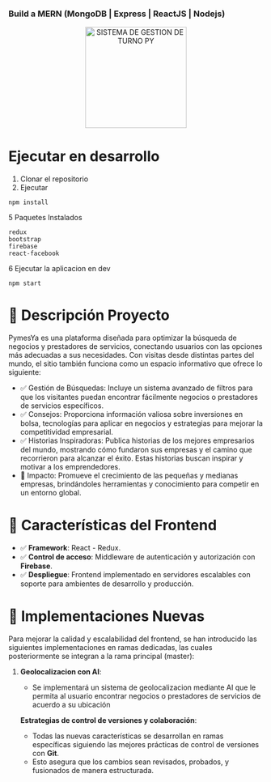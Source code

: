 ### Build a MERN (MongoDB | Express | ReactJS | Nodejs)

<p align="center">
  <a href="https://www.pymesya.com/tecnologias/sistemaGestionTurnos/" target="blank"><img src="../BackendAppOmar/LogoNew.png" width="200" alt="SISTEMA DE GESTION DE TURNO PY" /></a>
</p>

# Ejecutar en desarrollo

1. Clonar el repositorio
2. Ejecutar
```
npm install
```

5 Paquetes Instalados
```
redux
bootstrap
firebase
react-facebook
```

6 Ejecutar la aplicacion en dev
```
npm start
```

# 📂 Descripción Proyecto

PymesYa es una plataforma diseñada para optimizar la búsqueda de negocios y prestadores de servicios, conectando usuarios con las opciones más adecuadas a sus necesidades. Con visitas desde distintas partes del mundo, el sitio también funciona como un espacio informativo que ofrece lo siguiente:

- ✅ Gestión de Búsquedas: Incluye un sistema avanzado de filtros para que los visitantes puedan encontrar fácilmente negocios o prestadores de servicios específicos.
- ✅ Consejos: Proporciona información valiosa sobre inversiones en bolsa, tecnologías para aplicar en negocios y estrategias para mejorar la competitividad empresarial.
- ✅ Historias Inspiradoras: Publica historias de los mejores empresarios del mundo, mostrando cómo fundaron sus empresas y el camino que recorrieron para alcanzar el éxito. Estas historias buscan inspirar y motivar a los emprendedores.
- 🚀 Impacto: Promueve el crecimiento de las pequeñas y medianas empresas, brindándoles herramientas y conocimiento para competir en un entorno global.

# 📝 Características del Frontend

- ✅ **Framework**: React - Redux.   
- ✅ **Control de acceso**: Middleware de autenticación y autorización con **Firebase**.  
- ✅ **Despliegue**: Frontend implementado en servidores escalables con soporte para ambientes de desarrollo y producción.  
  
# 🚀 Implementaciones Nuevas

 Para mejorar la calidad y escalabilidad del frontend, se han introducido las siguientes implementaciones en ramas dedicadas, las cuales posteriormente se integran a la rama principal (master):  

1. **Geolocalizacion con AI**:  
   - Se implementará un sistema de geolocalizacion mediante AI que le permita al usuario encontrar negocios o prestadores de servicios de acuerdo a su ubicación  

   **Estrategias de control de versiones y colaboración**:  
   - Todas las nuevas características se desarrollan en ramas específicas siguiendo las mejores prácticas de control de versiones con **Git**.  
   - Esto asegura que los cambios sean revisados, probados, y fusionados de manera estructurada.  


